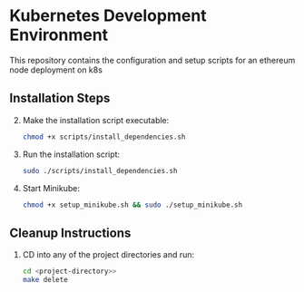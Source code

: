 # Kubernetes Development Environment

This repository contains the configuration and setup scripts for an ethereum node deployment on k8s


## Installation Steps

2. Make the installation script executable:
   ```bash
   chmod +x scripts/install_dependencies.sh
   ```

3. Run the installation script:
   ```bash
   sudo ./scripts/install_dependencies.sh
   ```

4. Start Minikube:
   ```bash
   chmod +x setup_minikube.sh && sudo ./setup_minikube.sh
   ```



## Cleanup Instructions

1. CD into any of the project directories and run:
   ```bash
   cd <project-directory>>
   make delete
   ```
